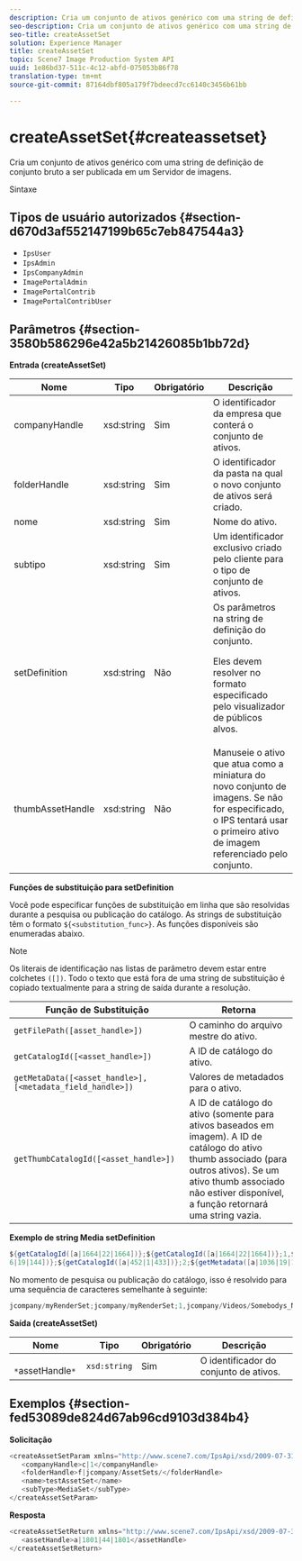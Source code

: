 ```yaml
---
description: Cria um conjunto de ativos genérico com uma string de definição de conjunto bruto a ser publicada em um Servidor de imagens.
seo-description: Cria um conjunto de ativos genérico com uma string de definição de conjunto bruto a ser publicada em um Servidor de imagens.
seo-title: createAssetSet
solution: Experience Manager
title: createAssetSet
topic: Scene7 Image Production System API
uuid: 1e86bd37-511c-4c12-abfd-075053b86f78
translation-type: tm+mt
source-git-commit: 87164dbf805a179f7bdeecd7cc6140c3456b61bb

---
```



# createAssetSet{#createassetset}

Cria um conjunto de ativos genérico com uma string de definição de conjunto bruto a ser publicada em um Servidor de imagens.

Sintaxe

## Tipos de usuário autorizados {#section-d670d3af552147199b65c7eb847544a3}

* `IpsUser`
* `IpsAdmin`
* `IpsCompanyAdmin`
* `ImagePortalAdmin`
* `ImagePortalContrib`
* `ImagePortalContribUser`

## Parâmetros {#section-3580b586296e42a5b21426085b1bb72d}

**Entrada (createAssetSet)**

<table id="table_2C70C33A127242FC828FCD8EC852E1EC"> 
 <thead> 
  <tr> 
   <th colname="col1" class="entry"> Nome </th> 
   <th colname="col2" class="entry"> Tipo </th> 
   <th colname="col3" class="entry"> Obrigatório </th> 
   <th colname="col4" class="entry"> Descrição </th> 
  </tr> 
 </thead>
 <tbody> 
  <tr> 
   <td colname="col1"> <span class="codeph"> <span class="varname"> companyHandle </span></span> </td> 
   <td colname="col2"> <span class="codeph"> xsd:string </span> </td> 
   <td colname="col3"> Sim </td> 
   <td colname="col4"> O identificador da empresa que conterá o conjunto de ativos. </td> 
  </tr> 
  <tr> 
   <td colname="col1"> <span class="codeph"> <span class="varname"> folderHandle </span></span> </td> 
   <td colname="col2"> <span class="codeph"> xsd:string </span> </td> 
   <td colname="col3"> Sim </td> 
   <td colname="col4"> O identificador da pasta na qual o novo conjunto de ativos será criado. </td> 
  </tr> 
  <tr> 
   <td colname="col1"> <span class="codeph"> <span class="varname"> nome </span></span> </td> 
   <td colname="col2"> <span class="codeph"> xsd:string </span> </td> 
   <td colname="col3"> Sim </td> 
   <td colname="col4"> Nome do ativo. </td> 
  </tr> 
  <tr> 
   <td colname="col1"> <span class="codeph"> <span class="varname"> subtipo </span></span> </td> 
   <td colname="col2"> <span class="codeph"> xsd:string </span> </td> 
   <td colname="col3"> Sim </td> 
   <td colname="col4"> Um identificador exclusivo criado pelo cliente para o tipo de conjunto de ativos. </td> 
  </tr> 
  <tr> 
   <td colname="col1"> <span class="codeph"> <span class="varname"> setDefinition </span></span> </td> 
   <td colname="col2"> <span class="codeph"> xsd:string </span> </td> 
   <td colname="col3"> Não </td> 
   <td colname="col4"> Os parâmetros na string de definição do conjunto. <p>Eles devem resolver no formato especificado pelo visualizador de públicos alvos. </p> </td> 
  </tr> 
  <tr> 
   <td colname="col1"> <span class="codeph"> <span class="varname"> thumbAssetHandle </span></span> </td> 
   <td colname="col2"> <span class="codeph"> xsd:string </span> </td> 
   <td colname="col3"> Não </td> 
   <td colname="col4"> Manuseie o ativo que atua como a miniatura do novo conjunto de imagens. Se não for especificado, o IPS tentará usar o primeiro ativo de imagem referenciado pelo conjunto. </td> 
  </tr> 
 </tbody> 
</table>

**Funções de substituição para setDefinition**

Você pode especificar funções de substituição em linha que são resolvidas durante a pesquisa ou publicação do catálogo. As strings de substituição têm o formato `${<substitution_func>}`. As funções disponíveis são enumeradas abaixo.

>[!NOTE]
>
>Os literais de identificação nas listas de parâmetro devem estar entre colchetes `([])`. Todo o texto que está fora de uma string de substituição é copiado textualmente para a string de saída durante a resolução.

| **Função de Substituição** | **Retorna** |
|---|---|
| `getFilePath([asset_handle>])` | O caminho do arquivo mestre do ativo. |
| `getCatalogId([<asset_handle>])` | A ID de catálogo do ativo. |
| `getMetaData([<asset_handle>], [<metadata_field_handle>])` | Valores de metadados para o ativo. |
| `getThumbCatalogId([<asset_handle>])` | A ID de catálogo do ativo (somente para ativos baseados em imagem). A ID de catálogo do ativo thumb associado (para outros ativos). Se um ativo thumb associado não estiver disponível, a função retornará uma string vazia. |

**Exemplo de string Media setDefinition**

```java
${getCatalogId([a|1664|22|1664])};${getCatalogId([a|1664|22|1664])};1,${getFilePath([a|103 
6|19|144])};${getCatalogId([a|452|1|433])};2;${getMetadata([a|1036|19|144], [m|1|ASSET|SharedDateField])} 
```

No momento de pesquisa ou publicação do catálogo, isso é resolvido para uma sequência de caracteres semelhante à seguinte:

```java
jcompany/myRenderSet;jcompany/myRenderSet;1,jcompany/Videos/Somebodys_N08275_flv.flv;jcomp any/myimg-1;2;20090703 10:05:53
```

**Saída (createAssetSet)**

| Nome | Tipo | Obrigatório | Descrição |
|---|---|---|---|
| ` *`assetHandle`*` | `xsd:string` | Sim | O identificador do conjunto de ativos. |

## Exemplos {#section-fed53089de824d67ab96cd9103d384b4}

**Solicitação**

```java
<createAssetSetParam xmlns="http://www.scene7.com/IpsApi/xsd/2009-07-31"> 
   <companyHandle>c|1</companyHandle> 
   <folderHandle>f|jcompany/AssetSets/</folderHandle> 
   <name>testAssetSet</name> 
   <subType>MediaSet</subType> 
</createAssetSetParam>
```

**Resposta**

```java
<createAssetSetReturn xmlns="http://www.scene7.com/IpsApi/xsd/2009-07-31"> 
   <assetHandle>a|1801|44|1801</assetHandle> 
</createAssetSetReturn>
```

